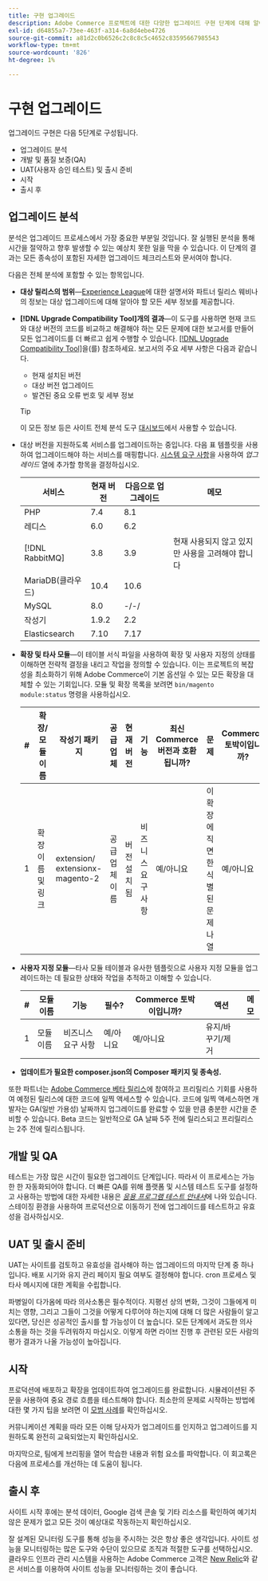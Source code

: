 ```yaml
---
title: 구현 업그레이드
description: Adobe Commerce 프로젝트에 대한 다양한 업그레이드 구현 단계에 대해 알아봅니다.
exl-id: d64855a7-73ee-463f-a314-6a8d4ebe4726
source-git-commit: a81d2c0b6526c2c8c8c5c4652c83595667985543
workflow-type: tm+mt
source-wordcount: '826'
ht-degree: 1%

---
```


# 구현 업그레이드

업그레이드 구현은 다음 5단계로 구성됩니다.

- 업그레이드 분석
- 개발 및 품질 보증(QA)
- UAT(사용자 승인 테스트) 및 출시 준비
- 시작
- 출시 후

## 업그레이드 분석

분석은 업그레이드 프로세스에서 가장 중요한 부분일 것입니다. 잘 실행된 분석을 통해 시간을 절약하고 향후 발생할 수 있는 예상치 못한 일을 막을 수 있습니다. 이 단계의 결과는 모든 종속성이 포함된 자세한 업그레이드 체크리스트와 문서여야 합니다.

다음은 전체 분석에 포함할 수 있는 항목입니다.

- **대상 릴리스의 범위**—[Experience League](../../release/release-notes/overview.md)에 대한 설명서와 파트너 릴리스 웨비나의 정보는 대상 업그레이드에 대해 알아야 할 모든 세부 정보를 제공합니다.

- **[!DNL Upgrade Compatibility Tool]개의 결과**—이 도구를 사용하면 현재 코드와 대상 버전의 코드를 비교하고 해결해야 하는 모든 문제에 대한 보고서를 만들어 모든 업그레이드를 더 빠르고 쉽게 수행할 수 있습니다. [[!DNL Upgrade Compatibility Tool]](../upgrade-compatibility-tool/overview.md)을(를) 참조하세요. 보고서의 주요 세부 사항은 다음과 같습니다.

   - 현재 설치된 버전
   - 대상 버전 업그레이드
   - 발견된 중요 오류 번호 및 세부 정보

  >[!TIP]
  >
  >이 모든 정보 등은 사이트 전체 분석 도구 [대시보드](../../tools/site-wide-analysis-tool/dashboard.md)에서 사용할 수 있습니다.

- 대상 버전을 지원하도록 서비스를 업그레이드하는 중입니다. 다음 표 템플릿을 사용하여 업그레이드해야 하는 서비스를 매핑합니다. [시스템 요구 사항](../../installation/system-requirements.md)을 사용하여 _업그레이드_ 열에 추가할 항목을 결정하십시오.


  | 서비스 | 현재 버전 | 다음으로 업그레이드 | 메모 |
  |-----------------|-----------------|------------|----------------------------------------------------------|
  | PHP | 7.4 | 8.1 |                                                          |
  | 레디스 | 6.0 | 6.2 |                                                          |
  | [!DNL RabbitMQ] | 3.8 | 3.9 | 현재 사용되지 않고 있지만 사용을 고려해야 합니다 |
  | MariaDB(클라우드) | 10.4 | 10.6 |                                                          |
  | MySQL | 8.0 | -/-/ |                                                          |
  | 작성기 | 1.9.2 | 2.2 |                                                          |
  | Elasticsearch | 7.10 | 7.17 |                                                          |

- **확장 및 타사 모듈**—이 테이블 서식 파일을 사용하여 확장 및 사용자 지정의 상태를 이해하면 전략적 결정을 내리고 작업을 정의할 수 있습니다. 이는 프로젝트의 복잡성을 최소화하기 위해 Adobe Commerce이 기본 옵션일 수 있는 모든 확장을 대체할 수 있는 기회입니다. 모듈 및 확장 목록을 보려면 `bin/magento module:status` 명령을 사용하십시오.

  | # | 확장/<br>모듈 이름 | 작성기 패키지 | 공급업체 | 현재 버전 | 기능 | 최신<br>Commerce 버전과 호환됩니까? | 문제 | Commerce 토박이입니까? | 액션 | 메모 |
  |---|-----------------------------|------------------------------------|-------------|-------------------|-----------------------|---------------------------------------------|--------------------------------------------------|---------------------|-------------------------|-------|
  | 1 | 확장 이름 및 링크 | extension/<br>extensionx-magento-2 | 공급업체 이름 | 버전 설치됨 | 비즈니스 요구 사항 | 예/아니요 | 이 확장에 직면한 식별된 문제 나열 | 예/아니요 | 유지/바꾸기/<br>제거 |       |

- **사용자 지정 모듈**—타사 모듈 테이블과 유사한 템플릿으로 사용자 지정 모듈을 업그레이드하는 데 필요한 상태와 작업을 추적하고 이해할 수 있습니다.

  | # | 모듈 이름 | 기능 | 필수? | Commerce 토박이입니까? | 액션 | 메모 |
  |---|--------------|-----------------------|-----------|---------------------|---------------------|-------|
  | 1 | 모듈 이름 | 비즈니스 요구 사항 | 예/아니요 | 예/아니요 | 유지/바꾸기/제거 |       |

- **업데이트가 필요한 composer.json의 Composer 패키지 및 종속성.**

또한 파트너는 [Adobe Commerce 베타 릴리스](../../release/beta.md)에 참여하고 프리릴리스 기회를 사용하여 예정된 릴리스에 대한 코드에 일찍 액세스할 수 있습니다. 코드에 일찍 액세스하면 개발자는 GA(일반 가용성) 날짜까지 업그레이드를 완료할 수 있을 만큼 충분한 시간을 준비할 수 있습니다. Beta 코드는 일반적으로 GA 날짜 5주 전에 릴리스되고 프리릴리스는 2주 전에 릴리스됩니다.

## 개발 및 QA

테스트는 가장 많은 시간이 필요한 업그레이드 단계입니다. 따라서 이 프로세스는 가능한 한 자동화되어야 합니다. 더 빠른 QA를 위해 플랫폼 및 시스템 테스트 도구를 설정하고 사용하는 방법에 대한 자세한 내용은 _[응용 프로그램 테스트 안내서](https://developer.adobe.com/commerce/testing/guide/)_&#x200B;에 나와 있습니다. 스테이징 환경을 사용하여 프로덕션으로 이동하기 전에 업그레이드를 테스트하고 유효성을 검사하십시오.

## UAT 및 출시 준비

UAT는 사이트를 검토하고 유효성을 검사해야 하는 업그레이드의 마지막 단계 중 하나입니다. 배포 시기와 유지 관리 페이지 필요 여부도 결정해야 합니다. cron 프로세스 및 타사 메시지에 대한 계획을 수립합니다.

파병일이 다가옴에 따라 의사소통은 필수적이다. 지평선 상의 변화, 그것이 그들에게 미치는 영향, 그리고 그들이 그것을 어떻게 다루어야 하는지에 대해 더 많은 사람들이 알고 있다면, 당신은 성공적인 출시를 할 가능성이 더 높습니다. 모든 단계에서 과도한 의사 소통을 하는 것을 두려워하지 마십시오. 이렇게 하면 라이브 진행 후 관련된 모든 사람의 평가 결과가 나올 가능성이 높아집니다.

## 시작

프로덕션에 배포하고 확장을 업데이트하여 업그레이드를 완료합니다. 시뮬레이션된 주문을 사용하여 중요 경로 흐름을 테스트해야 합니다. 최소한의 문제로 시작하는 방법에 대한 몇 가지 팁을 보려면 이 [모범 사례](../prepare/best-practices.md)를 확인하십시오.

커뮤니케이션 계획을 따라 모든 이해 당사자가 업그레이드를 인지하고 업그레이드를 지원하도록 완전히 교육되었는지 확인하십시오.

마지막으로, 팀에게 브리핑을 열어 학습한 내용과 위험 요소를 파악합니다. 이 회고록은 다음에 프로세스를 개선하는 데 도움이 됩니다.

## 출시 후

사이트 시작 후에는 분석 데이터, Google 검색 콘솔 및 기타 리소스를 확인하여 예기치 않은 문제가 없고 모든 것이 예상대로 작동하는지 확인하십시오.

잘 설계된 모니터링 도구를 통해 성능을 주시하는 것은 항상 좋은 생각입니다. 사이트 성능을 모니터링하는 많은 도구와 수단이 있으므로 조직과 적절한 도구를 선택하십시오. 클라우드 인프라 관리 시스템을 사용하는 Adobe Commerce 고객은 [New Relic](https://experienceleague.adobe.com/docs/commerce-cloud-service/user-guide/monitor/new-relic/new-relic-service.html)와 같은 서비스를 이용하여 사이트 성능을 모니터링하는 것이 좋습니다.
